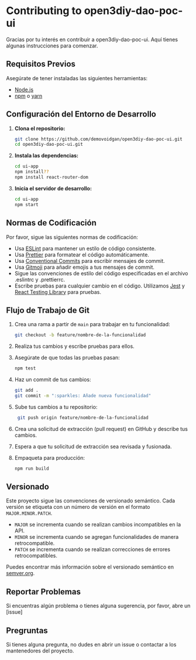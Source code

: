 # Contributing to open3diy-dao-poc-ui

Gracias por tu interés en contribuir a open3diy-dao-poc-ui. Aquí tienes algunas instrucciones para comenzar.

## Requisitos Previos

Asegúrate de tener instaladas las siguientes herramientas:

- [Node.js](https://nodejs.org/) 
- [npm](https://www.npmjs.com/) o [yarn](https://yarnpkg.com/)

## Configuración del Entorno de Desarrollo

1. **Clona el repositorio:**

   ```bash
   git clone https://github.com/demovoidgan/open3diy-dao-poc-ui.git
   cd open3diy-dao-poc-ui.git
    ```

2. **Instala las dependencias:**

    ```bash
    cd ui-app
    npm install??
    npm install react-router-dom
    ``` 

3. **Inicia el servidor de desarrollo:**

   ```bash
   cd ui-app
   npm start
   ```

## Normas de Codificación

Por favor, sigue las siguientes normas de codificación:

- Usa [ESLint](https://eslint.org/) para mantener un estilo de código consistente.
- Usa [Prettier](https://prettier.io/) para formatear el código automáticamente.
- Usa [Conventional Commits](https://www.conventionalcommits.org/) para escribir mensajes de commit.
- Usa [Gitmoji](https://gitmoji.dev/) para añadir emojis a tus mensajes de commit.
- Sigue las convenciones de estilo del código especificadas en el archivo .eslintrc y .prettierrc.
- Escribe pruebas para cualquier cambio en el código. Utilizamos [Jest](https://jestjs.io/) y [React Testing Library](https://testing-library.com/docs/react-testing-library/intro/) para pruebas.
    

## Flujo de Trabajo de Git

1. Crea una rama a partir de `main` para trabajar en tu funcionalidad:

   ```bash
   git checkout -b feature/nombre-de-la-funcionalidad
   ```

2. Realiza tus cambios y escribe pruebas para ellos.

3. Asegúrate de que todas las pruebas pasan:

   ```bash
   npm test
   ```      
4. Haz un commit de tus cambios:

   ```bash
   git add .
   git commit -m ":sparkles: Añade nueva funcionalidad"
   ```

5. Sube tus cambios a tu repositorio:

   ```bash
    git push origin feature/nombre-de-la-funcionalidad
    ```

6. Crea una solicitud de extracción (pull request) en GitHub y describe tus cambios.

7. Espera a que tu solicitud de extracción sea revisada y fusionada.

8. Empaqueta para producción:

   ```bash
   npm run build
   ```

## Versionado

Este proyecto sigue las convenciones de versionado semántico. Cada versión se etiqueta con un número de versión en el formato `MAJOR.MINOR.PATCH`. 

- `MAJOR` se incrementa cuando se realizan cambios incompatibles en la API.
- `MINOR` se incrementa cuando se agregan funcionalidades de manera retrocompatible.
- `PATCH` se incrementa cuando se realizan correcciones de errores retrocompatibles.

Puedes encontrar más información sobre el versionado semántico en [semver.org](https://semver.org/).

## Reportar Problemas

Si encuentras algún problema o tienes alguna sugerencia, por favor, abre un [issue]

## Pregruntas

Si tienes alguna pregunta, no dudes en abrir un issue o contactar a los mantenedores del proyecto.



